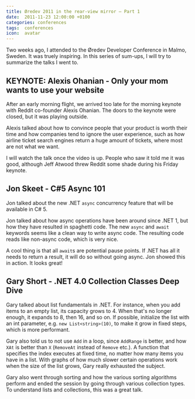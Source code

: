 ```yaml
---
title: Øredev 2011 in the rear-view mirror – Part 1
date:  2011-11-23 12:00:00 +0100
categories: conferences
tags:  conferences
icon:  avatar
---
```


Two weeks ago, I attended to the Øredev Developer Conference in Malmo, Sweden. It was truely inspiring. In this series of sum-ups, I will try to summarize the talks I went to.


## KEYNOTE: Alexis Ohanian - Only your mom wants to use your website

After an early morning flight, we arrived too late for the morning keynote with Reddit co-founder Alexis Ohanian. The doors to the keynote were closed, but it was playing outside.

Alexis talked about how to convince people that your product is worth their time and how companies tend to ignore the user experience, such as how airline ticket search engines return a huge amount of tickets, where most are not what we want.

I will watch the talk once the video is up. People who saw it told me it was good, although Jeff Atwood threw Reddit some shade during his Friday keynote.


## Jon Skeet - C#5 Async 101

Jon talked about the new .NET `async` concurrency feature that will be available in C# 5.

Jon talked about how async operations have been around since .NET 1, but how they have resulted in spaghetti code. The new `async` and `await` keywords seems like a clean way to write async code. The resulting code reads like non-async code, which is very nice.

A cool thing is that all `await`s are potential pause points. If .NET has all it needs to return a result, it will do so without going async. Jon showed this in action. It looks great!


## Gary Short - .NET 4.0 Collection Classes Deep Dive

Gary talked about list fundamentals in .NET. For instance, when you add items to an empty list, its capacity grows to 4. When that's no longer enough, it expands to 8, then 16, and so on. If possible, initialize the list with an int parameter, e.g. `new List<string>(10)`, to make it grow in fixed steps, which is more performant.

Gary also told us to not use `Add` in a loop, since `AddRange` is better, and how `XAt` is better than `X` (`RemoveAt` instead of `Remove` etc.). A function that specifies the index executes at fixed time, no matter how many items you have in a list. With graphs of how much slower certain operations work when the size of the list grows, Gary really exhausted the subject.

Gary also went through sorting and how the various sorting algorithms perform and ended the session by going through various collection types. To understand lists and collections, this was a great talk.